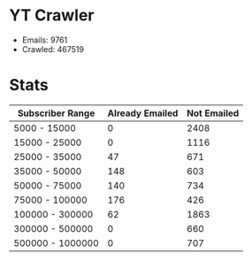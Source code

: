 # YT Crawler
- Emails: 9761
- Crawled: 467519

# Stats
| Subscriber Range  | Already Emailed | Not Emailed |
|-------|-------|-------|
| 5000 - 15000 | 0 | 2408 |
| 15000 - 25000 | 0 | 1116 |
| 25000 - 35000 | 47 | 671 |
| 35000 - 50000 | 148 | 603 |
| 50000 - 75000 | 140 | 734 |
| 75000 - 100000 | 176 | 426 |
| 100000 - 300000 | 62 | 1863 |
| 300000 - 500000 | 0 | 660 |
| 500000 - 1000000 | 0 | 707 |
